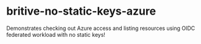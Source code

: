 # britive-no-static-keys-azure
Demonstrates checking out Azure access and listing resources using OIDC federated workload with no static keys!
